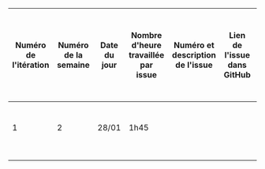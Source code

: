 | Numéro de l'itération | Numéro de la semaine | Date du jour | Nombre d'heure travaillée par issue | Numéro et description de l'issue | Lien de l'issue dans GitHub | Liste des commentaires pertinents dans les commits de l'issue | Un lien cliquable vers la page en ligne ou le document dans GitHub |
|-----------------------|----------------------|--------------|-------------------------------------|----------------------------------|-----------------------------|---------------------------------------------------------------|--------------------------------------------------------------------|
|               1        |               2       |         28/01     |                 1h45                    |                                  |                             |          Création des maquettes des pages "panier" et "inscription"                                              |                                                                    |
|                       |                      |              |                                     |                                  |                             |                                                               |                                                                    |
|                       |                      |              |                                     |                                  |                             |                                                               |                                                                    |
